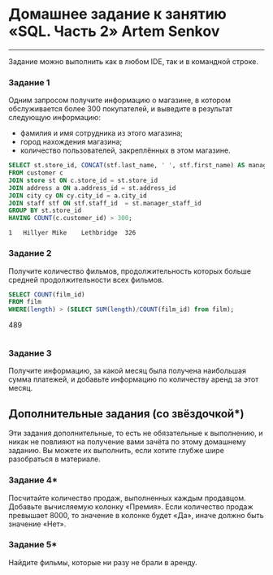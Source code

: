 # Домашнее задание к занятию «SQL. Часть 2» Artem Senkov

---

Задание можно выполнить как в любом IDE, так и в командной строке.

### Задание 1

Одним запросом получите информацию о магазине, в котором обслуживается более 300 покупателей, и выведите в результат следующую информацию: 
- фамилия и имя сотрудника из этого магазина;
- город нахождения магазина;
- количество пользователей, закреплённых в этом магазине.

```SQL
SELECT st.store_id, CONCAT(stf.last_name, ' ', stf.first_name) AS manager, cy.city, COUNT(customer_id) as Nom_of_customers
FROM customer c
JOIN store st ON c.store_id = st.store_id
JOIN address a ON a.address_id = st.address_id
JOIN city cy ON cy.city_id = a.city_id
JOIN staff stf ON stf.staff_id  = st.manager_staff_id
GROUP BY st.store_id
HAVING COUNT(c.customer_id) > 300;
```

```
1	Hillyer Mike	Lethbridge	326
```

### Задание 2

Получите количество фильмов, продолжительность которых больше средней продолжительности всех фильмов.
```SQL
SELECT COUNT(film_id)
FROM film
WHERE(length) > (SELECT SUM(length)/COUNT(film_id) from film);
```
489
```

```
### Задание 3

Получите информацию, за какой месяц была получена наибольшая сумма платежей, и добавьте информацию по количеству аренд за этот месяц.


## Дополнительные задания (со звёздочкой*)
Эти задания дополнительные, то есть не обязательные к выполнению, и никак не повлияют на получение вами зачёта по этому домашнему заданию. Вы можете их выполнить, если хотите глубже шире разобраться в материале.

### Задание 4*

Посчитайте количество продаж, выполненных каждым продавцом. Добавьте вычисляемую колонку «Премия». Если количество продаж превышает 8000, то значение в колонке будет «Да», иначе должно быть значение «Нет».

### Задание 5*

Найдите фильмы, которые ни разу не брали в аренду.
